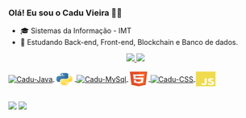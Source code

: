 ### Olá! Eu sou o Cadu Vieira 🙋‍♂️

- 🎓 Sistemas da Informação - IMT
- 📘 Estudando Back-end, Front-end, Blockchain e Banco de dados.

<div align="center">
  <a href="https://github.com/caduz28">
  <img height="180em" src="https://github-readme-stats.vercel.app/api?username=caduz28&show_icons=true&theme=dark&include_all_commits=true&count_private=true"/>
  <img height="180em" src="https://github-readme-stats.vercel.app/api/top-langs/?username=caduz28&layout=compact&langs_count=7&theme=dark"/>
</div>
<div style="display: inline_block"><br>

   <img  align="center" alt="Cadu-Java" height="30" width="40" src="https://cdn.jsdelivr.net/gh/devicons/devicon/icons/java/java-original.svg">         
   <img align="center" alt="Cadu-Python" height="30" width="40" src="https://raw.githubusercontent.com/devicons/devicon/master/icons/python/python-original.svg">
   <img  align="center" alt="Cadu-MySql" height="30" width="40" src="https://cdn.jsdelivr.net/gh/devicons/devicon/icons/mysql/mysql-plain.svg">
   <img align="center" alt="Cadu-HTML" height="30" width="40" src="https://raw.githubusercontent.com/devicons/devicon/master/icons/html5/html5-original.svg">
   <img align="center" alt="Cadu-CSS" height="30" width="40" src="https://cdn.jsdelivr.net/gh/devicons/devicon/icons/css3/css3-original.svg">       
   <img align="center" alt="Cadu-Js" height="30" width="40" src="https://raw.githubusercontent.com/devicons/devicon/master/icons/javascript/javascript-plain.svg">
</div>

  ##
  
  <div>
  <a href = "mailto:caduvieira@duck.com"><img src="https://img.shields.io/badge/Gmail-D14836?style=for-the-badge&logo=gmail&logoColor=white" target="_blank"></a>
  <a href="https://www.linkedin.com/in/carlos-eduardo-dias-de-camargo-vieira-b0a911209/" target="_blank"><img src="https://img.shields.io/badge/-LinkedIn-%230077B5?style=for-the-badge&logo=linkedin&logoColor=white" target="_blank"></a> 
    
 </div>
